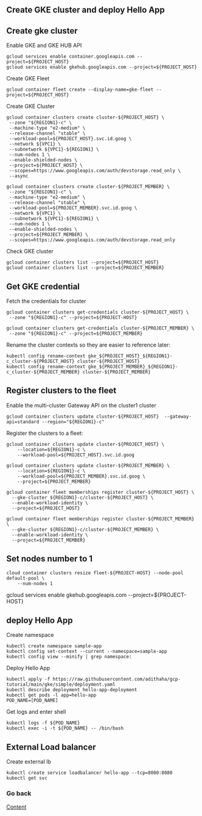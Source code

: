 ## Create GKE cluster and deploy Hello App
## Create gke cluster 
Enable GKE and GKE HUB API
```
gcloud services enable container.googleapis.com --project=${PROJECT_HOST}
gcloud services enable gkehub.googleapis.com --project=${PROJECT_HOST}
```
Create GKE Fleet
```
gcloud container fleet create --display-name=gke-fleet --project=${PROJECT_HOST}
```
Create GKE Cluster
```
gcloud container clusters create cluster-${PROJECT_HOST} \
 --zone "${REGION1}-c" \
 --machine-type "e2-medium" \
 --release-channel "stable" \
 --workload-pool=${PROJECT_HOST}.svc.id.goog \
 --network ${VPC1} \
 --subnetwork ${VPC1}-${REGION1} \
 --num-nodes 1 \
 --enable-shielded-nodes \
 --project=${PROJECT_HOST} \
 --scopes=https://www.googleapis.com/auth/devstorage.read_only \
 --async

gcloud container clusters create cluster-${PROJECT_MEMBER} \
 --zone "${REGION1}-c" \
 --machine-type "e2-medium" \
 --release-channel "stable" \
 --workload-pool=${PROJECT_MEMBER}.svc.id.goog \
 --network ${VPC1} \
 --subnetwork ${VPC1}-${REGION1} \
 --num-nodes 1 \
 --enable-shielded-nodes \
 --project=${PROJECT_MEMBER} \
 --scopes=https://www.googleapis.com/auth/devstorage.read_only 
```
Check GKE cluster
```
gcloud container clusters list --project=${PROJECT_HOST}
gcloud container clusters list --project=${PROJECT_MEMBER}
```
## Get GKE credential
Fetch the credentials for cluster
```
gcloud container clusters get-credentials cluster-${PROJECT_HOST} \
 --zone "${REGION1}-c" --project=${PROJECT-HOST}

gcloud container clusters get-credentials cluster-${PROJECT_MEMBER} \
 --zone "${REGION1}-c" --project=${PROJECT_MEMBER}
```
Rename the cluster contexts so they are easier to reference later:
```
kubectl config rename-context gke_${PROJECT_HOST}_${REGION1}-c_cluster-${PROJECT_HOST} cluster-${PROJECT_HOST}
kubectl config rename-context gke_${PROJECT_MEMBER}_${REGION1}-c_cluster-${PROJECT_MEMBER} cluster-${PROJECT_MEMBER}
```


## Register clusters to the fleet
Enable the multi-cluster Gateway API on the cluster1 cluster
```
gcloud container clusters update cluster-${PROJECT_HOST}  --gateway-api=standard --region="${REGION1}-c"
```
Register the clusters to a fleet:
```
gcloud container clusters update cluster-${PROJECT_HOST} \
    --location=${REGION1}-c \
    --workload-pool=${PROJECT_HOST}.svc.id.goog

gcloud container clusters update cluster-${PROJECT_MEMBER} \
    --location=${REGION1}-c \
    --workload-pool=${PROJECT_MEMBER}.svc.id.goog \
    --project=${PROJECT_MEMBER}

gcloud container fleet memberships register cluster-${PROJECT_HOST} \
  --gke-cluster ${REGION1}-c/cluster-${PROJECT_HOST} \
  --enable-workload-identity \
  --project=${PROJECT_HOST}

gcloud container fleet memberships register cluster-${PROJECT_MEMBER} \
  --gke-cluster ${REGION1}-c/cluster-${PROJECT_MEMBER} \
  --enable-workload-identity \
  --project=${PROJECT_MEMBER}
```



## Set nodes number to 1
```
cloud container clusters resize fleet-${PROJECT-HOST} --node-pool default-pool \
    --num-nodes 1
```



gcloud services enable gkehub.googleapis.com --project=${PROJECT-HOST}


## deploy Hello App
Create namespace
```
kubectl create namespace sample-app
kubectl config set-context --current --namespace=sample-app
kubectl config view --minify | grep namespace:
```
Deploy Hello App
```
kubectl apply -f https://raw.githubusercontent.com/adithaha/gcp-tutorial/main/gke/simple/deployment.yaml
kubectl describe deployment hello-app-deployment
kubectl get pods -l app=hello-app
POD_NAME=[POD_NAME]
```
Get logs and enter shell
```
kubectl logs -f ${POD_NAME}
kubectl exec -i -t ${POD_NAME} -- /bin/bash
```
## External Load balancer
Create external lb
```
kubectl create service loadbalancer hello-app --tcp=8080:8080
kubectl get svc
```

### Go back
[Content](https://github.com/adithaha/gcp-tutorial/blob/main/gke/fleet/readme.md)
